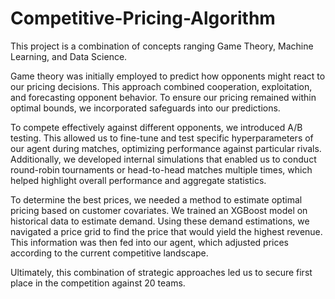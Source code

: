 # Competitive-Pricing-Algorithm
This project is a combination of concepts ranging Game Theory, Machine Learning, and Data Science.

Game theory was initially employed to predict how opponents might react to our pricing decisions. This approach combined cooperation, exploitation, and forecasting opponent behavior. To ensure our pricing remained within optimal bounds, we incorporated safeguards into our predictions.

To compete effectively against different opponents, we introduced A/B testing. This allowed us to fine-tune and test specific hyperparameters of our agent during matches, optimizing performance against particular rivals. Additionally, we developed internal simulations that enabled us to conduct round-robin tournaments or head-to-head matches multiple times, which helped highlight overall performance and aggregate statistics.

To determine the best prices, we needed a method to estimate optimal pricing based on customer covariates. We trained an XGBoost model on historical data to estimate demand. Using these demand estimations, we navigated a price grid to find the price that would yield the highest revenue. This information was then fed into our agent, which adjusted prices according to the current competitive landscape.

Ultimately, this combination of strategic approaches led us to secure first place in the competition against 20 teams.
